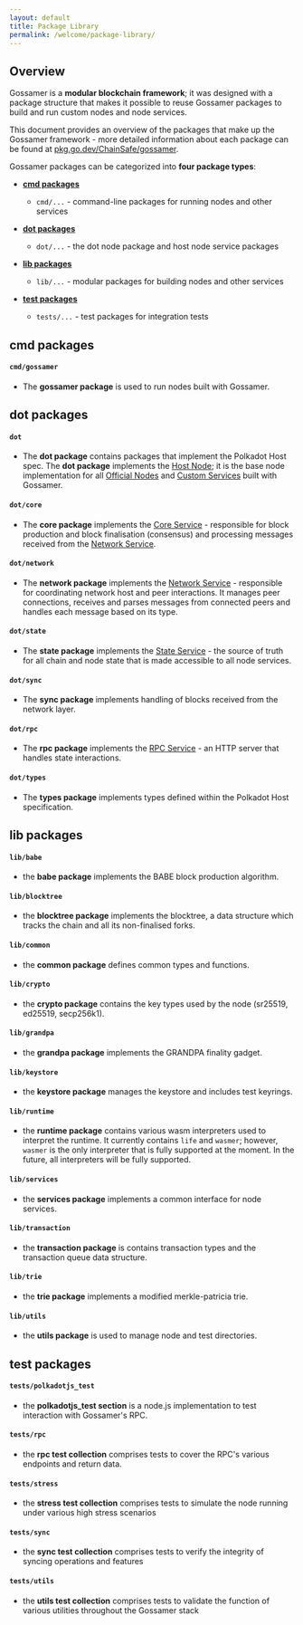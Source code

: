 ```yaml
---
layout: default
title: Package Library
permalink: /welcome/package-library/
---
```


## Overview

Gossamer is a **modular blockchain framework**; it was designed with a package structure that makes it possible to reuse Gossamer packages to build and run custom nodes and node services.

This document provides an overview of the packages that make up the Gossamer framework - more detailed information about each package can be found at <a target="_blank" rel="noopener noreferrer" href="https://pkg.go.dev/github.com/ChainSafe/gossamer">pkg.go.dev/ChainSafe/gossamer</a>.

Gossamer packages can be categorized into **four package types**:

- **[cmd packages](#cmd-packages)**

    - `cmd/...` - command-line packages for running nodes and other services

- **[dot packages](#dot-packages)**

    - `dot/...` - the dot node package and host node service packages

- **[lib packages](#lib-packages)**

    - `lib/...` - modular packages for building nodes and other services

- **[test packages](#test-packages)**

    - `tests/...` - test packages for integration tests

## cmd packages

#### `cmd/gossamer`

- The **gossamer package** is used to run nodes built with Gossamer.

## dot packages

#### `dot`

- The **dot package** contains packages that implement the Polkadot Host spec. The **dot package** implements the [Host Node](/getting-started/overview/host-architecture#host-node); it is the base node implementation for all [Official Nodes](/getting-started/overview/host-architecture#official-nodes) and [Custom Services](/getting-started/overview/host-architecture#custom-services) built with Gossamer.

#### `dot/core`

- The **core package** implements the [Core Service](/getting-started/overview/host-architecture#core-service) -  responsible for block production and block finalisation (consensus) and processing messages received from the [Network Service](/getting-started/overview/host-architecture/#network-service).

#### `dot/network`

- The **network package** implements the [Network Service](/getting-started/overview/host-architecture/#network-service) - responsible for coordinating network host and peer interactions. It manages peer connections, receives and parses messages from connected peers and handles each message based on its type.

#### `dot/state`

- The **state package** implements the [State Service](/getting-started/overview/host-architecture#state-service) - the source of truth for all chain and node state that is made accessible to all node services.

#### `dot/sync`

- The **sync package** implements handling of blocks received from the network layer.

#### `dot/rpc`

- The **rpc package** implements the [RPC Service](/getting-started/overview/host-architecture#rpc-service) - an HTTP server that handles state interactions.

#### `dot/types`

- The **types package** implements types defined within the Polkadot Host specification.

## lib packages

#### `lib/babe`

- the **babe package** implements the BABE block production algorithm.

#### `lib/blocktree`

- the **blocktree package** implements the blocktree, a data structure which tracks the chain and all its non-finalised forks.

#### `lib/common`

- the **common package** defines common types and functions.

#### `lib/crypto`

- the **crypto package** contains the key types used by the node (sr25519, ed25519, secp256k1).

#### `lib/grandpa`

- the **grandpa package** implements the GRANDPA finality gadget.

#### `lib/keystore`

- the **keystore package** manages the keystore and includes test keyrings.

#### `lib/runtime`

- the **runtime package** contains various wasm interpreters used to interpret the runtime. It currently contains `life` and `wasmer`; however, `wasmer` is the only interpreter that is fully supported at the moment. In the future, all interpreters will be fully supported.

#### `lib/services`

- the **services package** implements a common interface for node services.

#### `lib/transaction`

- the **transaction package** is contains transaction types and the transaction queue data structure.

#### `lib/trie`

- the **trie package** implements a modified merkle-patricia trie.

#### `lib/utils`

- the **utils package** is used to manage node and test directories.

## test packages

#### `tests/polkadotjs_test`
- the **polkadotjs_test section** is a node.js implementation to test interaction with Gossamer's RPC.

#### `tests/rpc`
- the **rpc test collection** comprises tests to cover the RPC's various endpoints and return data.

#### `tests/stress`
- the **stress test collection** comprises tests to simulate the node running under various high stress scenarios

#### `tests/sync`
- the **sync test collection** comprises tests to verify the integrity of syncing operations and features

#### `tests/utils`
- the **utils test collection** comprises tests to validate the function of various utilities throughout the Gossamer stack

